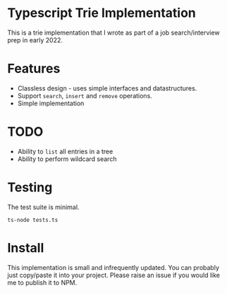 # Typescript Trie Implementation

This is a trie implementation that I wrote as part of a job search/interview prep in early 2022.

# Features

 * Classless design - uses simple interfaces and datastructures.
 * Support `search`, `insert` and `remove` operations.
 * Simple implementation

# TODO

 * Ability to `list` all entries in a tree
 * Ability to perform wildcard search

# Testing

The test suite is minimal.

```shell
ts-node tests.ts
```

# Install

This implementation is small and infrequently updated. You can probably just copy/paste it into your project. Please raise an issue if you would like me to publish it to NPM.

